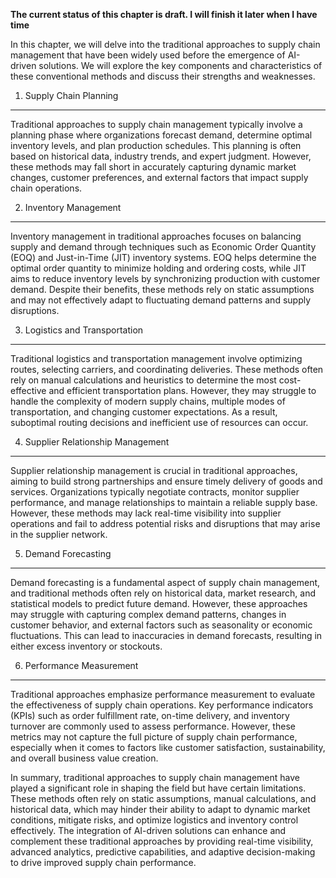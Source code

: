 **The current status of this chapter is draft. I will finish it later when I have time**

In this chapter, we will delve into the traditional approaches to supply chain management that have been widely used before the emergence of AI-driven solutions. We will explore the key components and characteristics of these conventional methods and discuss their strengths and weaknesses.

1. Supply Chain Planning
------------------------

Traditional approaches to supply chain management typically involve a planning phase where organizations forecast demand, determine optimal inventory levels, and plan production schedules. This planning is often based on historical data, industry trends, and expert judgment. However, these methods may fall short in accurately capturing dynamic market changes, customer preferences, and external factors that impact supply chain operations.

2. Inventory Management
-----------------------

Inventory management in traditional approaches focuses on balancing supply and demand through techniques such as Economic Order Quantity (EOQ) and Just-in-Time (JIT) inventory systems. EOQ helps determine the optimal order quantity to minimize holding and ordering costs, while JIT aims to reduce inventory levels by synchronizing production with customer demand. Despite their benefits, these methods rely on static assumptions and may not effectively adapt to fluctuating demand patterns and supply disruptions.

3. Logistics and Transportation
-------------------------------

Traditional logistics and transportation management involve optimizing routes, selecting carriers, and coordinating deliveries. These methods often rely on manual calculations and heuristics to determine the most cost-effective and efficient transportation plans. However, they may struggle to handle the complexity of modern supply chains, multiple modes of transportation, and changing customer expectations. As a result, suboptimal routing decisions and inefficient use of resources can occur.

4. Supplier Relationship Management
-----------------------------------

Supplier relationship management is crucial in traditional approaches, aiming to build strong partnerships and ensure timely delivery of goods and services. Organizations typically negotiate contracts, monitor supplier performance, and manage relationships to maintain a reliable supply base. However, these methods may lack real-time visibility into supplier operations and fail to address potential risks and disruptions that may arise in the supplier network.

5. Demand Forecasting
---------------------

Demand forecasting is a fundamental aspect of supply chain management, and traditional methods often rely on historical data, market research, and statistical models to predict future demand. However, these approaches may struggle with capturing complex demand patterns, changes in customer behavior, and external factors such as seasonality or economic fluctuations. This can lead to inaccuracies in demand forecasts, resulting in either excess inventory or stockouts.

6. Performance Measurement
--------------------------

Traditional approaches emphasize performance measurement to evaluate the effectiveness of supply chain operations. Key performance indicators (KPIs) such as order fulfillment rate, on-time delivery, and inventory turnover are commonly used to assess performance. However, these metrics may not capture the full picture of supply chain performance, especially when it comes to factors like customer satisfaction, sustainability, and overall business value creation.

In summary, traditional approaches to supply chain management have played a significant role in shaping the field but have certain limitations. These methods often rely on static assumptions, manual calculations, and historical data, which may hinder their ability to adapt to dynamic market conditions, mitigate risks, and optimize logistics and inventory control effectively. The integration of AI-driven solutions can enhance and complement these traditional approaches by providing real-time visibility, advanced analytics, predictive capabilities, and adaptive decision-making to drive improved supply chain performance.
